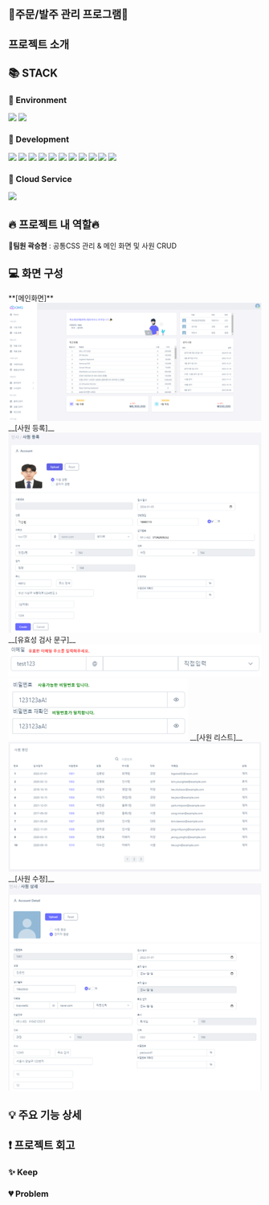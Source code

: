 <div align=left><h2>🚩주문/발주 관리 프로그램🚩</h2></div>


<div align=left><h2>프로젝트 소개</h2></div>


<div align=left><h2>📚 STACK</h2></div>

<div align=left><h3>📕 Environment</h3></div>

<div>
  <img src="https://img.shields.io/badge/github-181717?style=for-the-badge&logo=github&logoColor=white">
  <img src="https://img.shields.io/badge/git-F05032?style=for-the-badge&logo=git&logoColor=white">
</div>

<div align=left><h3>📗 Development</h3></div>



<div>
  <img src="https://img.shields.io/badge/java-007396?style=for-the-badge&logo=java&logoColor=white">
  <img src="https://img.shields.io/badge/springboot-6DB33F?style=for-the-badge&logo=Spring Boot&logoColor=white">
  <img src="https://img.shields.io/badge/html5-E34F26?style=for-the-badge&logo=html5&logoColor=white"> 
  <img src="https://img.shields.io/badge/css-1572B6?style=for-the-badge&logo=css3&logoColor=white"> 
  <img src="https://img.shields.io/badge/javascript-F7DF1E?style=for-the-badge&logo=javascript&logoColor=black"> 
  <img src="https://img.shields.io/badge/jquery-0769AD?style=for-the-badge&logo=jquery&logoColor=white">
  <img src="https://img.shields.io/badge/oracle-F80000?style=for-the-badge&logo=oracle&logoColor=white">
  <img src="https://img.shields.io/badge/gradle-02303A?style=for-the-badge&logo=gradle&logoColor=white">
  <img src="https://img.shields.io/badge/jsp-E6700C?style=for-the-badge&logo=jsp&logoColor=white">
  <img src="https://img.shields.io/badge/mybatis-251C1D?style=for-the-badge&logo=mybatis&logoColor=white">
  <img src="https://img.shields.io/badge/bootstrap-7952B3?style=for-the-badge&logo=bootstrap&logoColor=white">
</div>

<div align=left><h3>📘 Cloud Service</h3></div>
<div>
  <img src="https://img.shields.io/badge/amazonaws-232F3E?style=for-the-badge&logo=amazonaws&logoColor=white">
</div>


<div align=left><h2>🔥 프로젝트 내 역할🔥</h2></div>

**🐹팀원 곽승현** : 공통CSS 관리 & 메인 화면 및 사원 CRUD



<div align=left><h2>💻 화면 구성</h2></div>
**[메인화면]**
<img src="OMG/src/main/webapp/upload/sh/mainBoard.png">
__[사원 등록]__
<img src="OMG/src/main/webapp/upload/sh/memberRegister.png">
__[유효성 검사 문구]__
<img src="OMG/src/main/webapp/upload/sh/memberR_email.png">
<img src="OMG/src/main/webapp/upload/sh/memberR_pwd.png">
__[사원 리스트]__
<img src="OMG/src/main/webapp/upload/sh/memberList.png">
__[사원 수정]__
<img src="OMG/src/main/webapp/upload/sh/memberUpdate.png">
<div align=left><h2>💡 주요 기능 상세</h2></div>






<div align=left><h2>❗ 프로젝트 회고</h2></div>

### ✨ Keep

### 💔 Problem

<div align=left><h2></h2></div>

